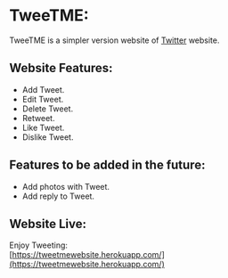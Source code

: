 # TweeTME:
TweeTME is a simpler version website of [Twitter](https://twitter.com/) website.  

## Website Features:
- Add Tweet.
- Edit Tweet.
- Delete Tweet.
- Retweet.
- Like Tweet.
- Dislike Tweet.

## Features to be added in the future:
- Add photos with Tweet.
- Add reply to Tweet.

## Website Live:
Enjoy Tweeting:  
[https://tweetmewebsite.herokuapp.com/](https://tweetmewebsite.herokuapp.com/)